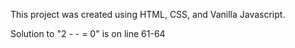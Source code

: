 This project was created using HTML, CSS, and Vanilla Javascript.

Solution to "2 - - = 0" is on line 61-64